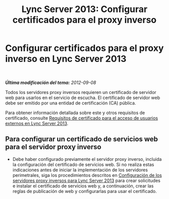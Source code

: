 ﻿---
title: 'Lync Server 2013: Configurar certificados para el proxy inverso'
TOCTitle: Configurar certificados para el proxy inverso
ms:assetid: c03a08ec-a67b-4f11-b0d7-6677461beaaa
ms:mtpsurl: https://technet.microsoft.com/es-es/library/Gg412938(v=OCS.15)
ms:contentKeyID: 48276542
ms.date: 01/07/2017
mtps_version: v=OCS.15
ms.translationtype: HT
---

# Configurar certificados para el proxy inverso en Lync Server 2013

 

_**Última modificación del tema:** 2012-09-08_

Todos los servidores proxy inversos requieren un certificado de servidor web para usarlos en el servicio de escucha. El certificado de servidor web debe ser emitido por una entidad de certificación (CA) pública.

Para obtener información detallada sobre este y otros requisitos de certificado, consulte [Requisitos de certificado para el acceso de usuarios externos en Lync Server 2013](lync-server-2013-certificate-requirements-for-external-user-access.md).

## Para configurar un certificado de servicios web para el servidor proxy inverso

  - Debe haber configurado previamente el servidor proxy inverso, incluida la configuración del certificado de servicios web. Si no realiza estas indicaciones antes de iniciar la implementación de los servidores perimetrales, siga los procedimientos descritos en [Configuración de los servidores proxy inversos para Lync Server 2013](lync-server-2013-setting-up-reverse-proxy-servers.md) para crear solicitudes e instalar el certificado de servicios web y, a continuación, crear las reglas de publicación de web y configurarlas para usar el certificado.

